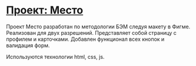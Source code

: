 # [Проект: Место](https://nik-f-dev.github.io/mesto-project-bootcamp/ "Ссылка на сайт")

Проект Место разработан по методологии БЭМ следуя макету в Фигме. Реализован для двух разрешений.
Представляет собой страницу с профилем и карточками. Добавлен функционал всех кнопок и валидация форм.

Используются технологии html, css, js.

